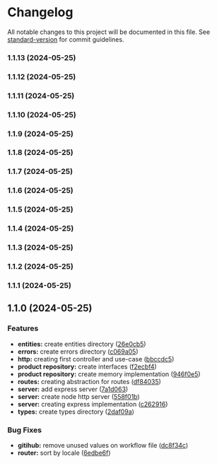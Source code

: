 # Changelog

All notable changes to this project will be documented in this file. See [standard-version](https://github.com/conventional-changelog/standard-version) for commit guidelines.

### 1.1.13 (2024-05-25)

### 1.1.12 (2024-05-25)

### 1.1.11 (2024-05-25)

### 1.1.10 (2024-05-25)

### 1.1.9 (2024-05-25)

### 1.1.8 (2024-05-25)

### 1.1.7 (2024-05-25)

### 1.1.6 (2024-05-25)

### 1.1.5 (2024-05-25)

### 1.1.4 (2024-05-25)

### 1.1.3 (2024-05-25)

### 1.1.2 (2024-05-25)

### 1.1.1 (2024-05-25)

## 1.1.0 (2024-05-25)


### Features

* **entities:** create entities directory ([26e0cb5](https://github.com/Alessandro-Massarotti-Jr/template-project/commit/26e0cb56b698091a51f03d5a8be4250b5a69bdb0))
* **errors:** create errors directory ([c069a05](https://github.com/Alessandro-Massarotti-Jr/template-project/commit/c069a05e51c9ab492d09b37aeed8da8d9d8502f4))
* **http:** creating first controller and use-case ([bbccdc5](https://github.com/Alessandro-Massarotti-Jr/template-project/commit/bbccdc5f6f1e5daba0e37d8f8b8f04728c59a1e3))
* **product repository:** create interfaces ([f2ecbf4](https://github.com/Alessandro-Massarotti-Jr/template-project/commit/f2ecbf41246750889c8d5d4f4c77a654320c0025))
* **product repository:** create memory implementation ([946f0e5](https://github.com/Alessandro-Massarotti-Jr/template-project/commit/946f0e5a36d83cb6c69453cbe7c97db28436e8ea))
* **routes:** creating abstraction for routes ([df84035](https://github.com/Alessandro-Massarotti-Jr/template-project/commit/df840356195750d9292b89953e74a23b9c5cd2dd))
* **server:** add express server ([7a1d063](https://github.com/Alessandro-Massarotti-Jr/template-project/commit/7a1d063d89357b1ed64f3ceaea2ce04108e5a5aa))
* **server:** create node http server ([558f01b](https://github.com/Alessandro-Massarotti-Jr/template-project/commit/558f01b1524b98933f4461b44f97f621ddc27dbd))
* **server:** creating express implementation ([c262916](https://github.com/Alessandro-Massarotti-Jr/template-project/commit/c26291678591cb2c3ca7a669f31215150ff753bb))
* **types:** create types directory ([2daf09a](https://github.com/Alessandro-Massarotti-Jr/template-project/commit/2daf09aa02eb48092cb0699f5e53ff776b3067f3))


### Bug Fixes

* **gitihub:** remove unused values on workflow file ([dc8f34c](https://github.com/Alessandro-Massarotti-Jr/template-project/commit/dc8f34c4679df89d260d810e6d96fe4c8a5b418c))
* **router:** sort by locale ([6edbe6f](https://github.com/Alessandro-Massarotti-Jr/template-project/commit/6edbe6fe2fff9bb9e692159eaba5a2cc0d633184))
